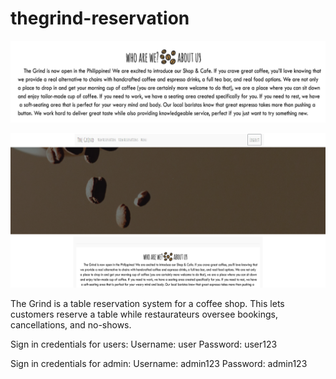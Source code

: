 # thegrind-reservation

![Alt text](/img/aboutgrind.jpg)

![Alt text](/291658279_2332569103574701_4883326640962980962_n.png)

The Grind is a table reservation system for a coffee shop. This lets customers reserve a table while restaurateurs oversee bookings, cancellations, and no-shows.

Sign in credentials for users: 
  Username: user
  Password: user123
  
Sign in credentials for admin: 
  Username: admin123
  Password: admin123
  
  
